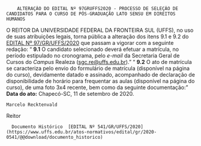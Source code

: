         ALTERAÇÃO DO EDITAL Nº 97GRUFFS2020 - PROCESSO DE SELEÇÃO DE CANDIDATOS PARA O CURSO DE PÓS-GRADUAÇÃO LATO SENSU EM DIREITOS HUMANOS  

 O REITOR DA UNIVERSIDADE FEDERAL DA FRONTEIRA SUL (UFFS), no uso de suas atribuições legais, torna pública a alteração dos itens 9.1 e 9.2 do [EDITAL Nº 97/GR/UFFS/2020](https://www.uffs.edu.br/atos-normativos/edital/gr/2020-0097) que passam a vigorar com a seguinte redação: “ **9.1** O candidato selecionado deverá efetuar a matrícula, no período estipulado no cronograma, pelo *e-mail*  da Secretaria Geral de Cursos do *Campus*  Realeza (sgc.re@uffs.edu.br).”   “ **9.2** O ato de matrícula se caracteriza pelo envio do formulário de matrícula (disponível na página do curso), devidamente datado e assinado, acompanhado de declaração de disponibilidade de horário para frequentar as aulas (disponível na página do curso), de uma foto 3x4 recente, bem como da seguinte documentação:”        **Data do ato:** Chapecó-SC, 11 de setembro de 2020.   
 

    Marcelo Recktenvald   
 Reitor 

      Documento Histórico  [EDITAL Nº 541/GR/UFFS/2020](https://www.uffs.edu.br/atos-normativos/edital/gr/2020-0541/@@download/documento_historico)     
      